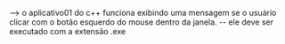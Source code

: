 --> o aplicativo01 do c++ funciona exibindo uma mensagem se o usuário clicar com o botão esquerdo do mouse dentro da janela.
-- ele deve ser executado com a extensão .exe
